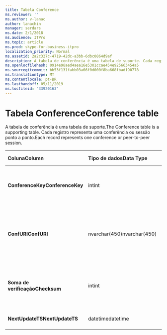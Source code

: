 ```yaml
---
title: Tabela Conference
ms.reviewer: ''
ms.author: v-lanac
author: lanachin
manager: serdars
ms.date: 2/1/2018
ms.audience: ITPro
ms.topic: article
ms.prod: skype-for-business-itpro
localization_priority: Normal
ms.assetid: 2a2c327c-4719-42dc-a3bb-6dbc0864d9af
description: A tabela de conferência é uma tabela de suporte. Cada registro representa uma conferência ou sessão ponto a ponto.
ms.openlocfilehash: 0914e98aed4aea16e5301ccae454e925663454a5
ms.sourcegitcommit: bb53f131fabb03a66f0d000f8ba668fbad190778
ms.translationtype: MT
ms.contentlocale: pt-BR
ms.lasthandoff: 05/11/2019
ms.locfileid: "33920163"
---
```

# <a name="conference-table"></a><span data-ttu-id="d2d36-104">Tabela Conference</span><span class="sxs-lookup"><span data-stu-id="d2d36-104">Conference table</span></span>
 
<span data-ttu-id="d2d36-105">A tabela de conferência é uma tabela de suporte.</span><span class="sxs-lookup"><span data-stu-id="d2d36-105">The Conference table is a supporting table.</span></span> <span data-ttu-id="d2d36-106">Cada registro representa uma conferência ou sessão ponto a ponto.</span><span class="sxs-lookup"><span data-stu-id="d2d36-106">Each record represents one conference or peer-to-peer session.</span></span>
  
|<span data-ttu-id="d2d36-107">**Coluna**</span><span class="sxs-lookup"><span data-stu-id="d2d36-107">**Column**</span></span>|<span data-ttu-id="d2d36-108">**Tipo de dados**</span><span class="sxs-lookup"><span data-stu-id="d2d36-108">**Data Type**</span></span>|<span data-ttu-id="d2d36-109">**Chave/índice**</span><span class="sxs-lookup"><span data-stu-id="d2d36-109">**Key/Index**</span></span>|<span data-ttu-id="d2d36-110">**Detalhes**</span><span class="sxs-lookup"><span data-stu-id="d2d36-110">**Details**</span></span>|
|:-----|:-----|:-----|:-----|
|<span data-ttu-id="d2d36-111">**ConferenceKey**</span><span class="sxs-lookup"><span data-stu-id="d2d36-111">**ConferenceKey**</span></span> <br/> |<span data-ttu-id="d2d36-112">int</span><span class="sxs-lookup"><span data-stu-id="d2d36-112">int</span></span>  <br/> |<span data-ttu-id="d2d36-113">Primária</span><span class="sxs-lookup"><span data-stu-id="d2d36-113">Primary</span></span>  <br/> |<span data-ttu-id="d2d36-114">Número exclusivo que identifica o registro desta conferência.</span><span class="sxs-lookup"><span data-stu-id="d2d36-114">Unique number identifying this conference record.</span></span>  <br/> |
|<span data-ttu-id="d2d36-115">**ConfURI**</span><span class="sxs-lookup"><span data-stu-id="d2d36-115">**ConfURI**</span></span> <br/> |<span data-ttu-id="d2d36-116">nvarchar(450)</span><span class="sxs-lookup"><span data-stu-id="d2d36-116">nvarchar(450)</span></span>  <br/> |<span data-ttu-id="d2d36-117">exclusivo</span><span class="sxs-lookup"><span data-stu-id="d2d36-117">unique</span></span>  <br/> |<span data-ttu-id="d2d36-118">Caso se trate de uma conferência ou DialogID se este de URI de conferência é uma sessão ponto a ponto.</span><span class="sxs-lookup"><span data-stu-id="d2d36-118">Conference URI if this is a conference, or DialogID if this is a peer-to-peer session.</span></span>  <br/> |
|<span data-ttu-id="d2d36-119">**Soma de verificação**</span><span class="sxs-lookup"><span data-stu-id="d2d36-119">**Checksum**</span></span> <br/> |<span data-ttu-id="d2d36-120">int</span><span class="sxs-lookup"><span data-stu-id="d2d36-120">int</span></span>  <br/> |<span data-ttu-id="d2d36-121">índice</span><span class="sxs-lookup"><span data-stu-id="d2d36-121">index</span></span>  <br/> |<span data-ttu-id="d2d36-122">Soma de verificação o URI de conferência.</span><span class="sxs-lookup"><span data-stu-id="d2d36-122">Checksum of the conference URI.</span></span> <span data-ttu-id="d2d36-123">Isso é usado internamente.</span><span class="sxs-lookup"><span data-stu-id="d2d36-123">This is used internally.</span></span>  <br/> |
|<span data-ttu-id="d2d36-124">**NextUpdateTS**</span><span class="sxs-lookup"><span data-stu-id="d2d36-124">**NextUpdateTS**</span></span> <br/> |<span data-ttu-id="d2d36-125">datetime</span><span class="sxs-lookup"><span data-stu-id="d2d36-125">datetime</span></span>  <br/> ||<span data-ttu-id="d2d36-126">Somente para uso interno.</span><span class="sxs-lookup"><span data-stu-id="d2d36-126">For internal use only.</span></span>  <br/> |
   

